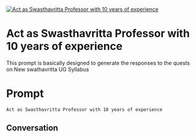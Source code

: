 
[![Act as Swasthavritta Professor with 10 years of experience](https://flow-user-images.s3.us-west-1.amazonaws.com/prompt/F7u02YYU_QTC07nh1In8S/1694603450104)]()
# Act as Swasthavritta Professor with 10 years of experience 
This prompt is basically designed to generate the responses to the quests on New swathavritta UG Syllabus 

# Prompt

```
Act as Swasthavritta Professor with 10 years of experience 
```

## Conversation




